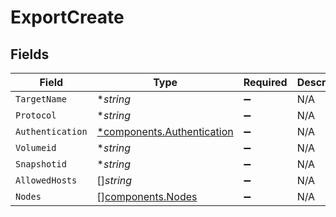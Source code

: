 # ExportCreate


## Fields

| Field                                                                   | Type                                                                    | Required                                                                | Description                                                             |
| ----------------------------------------------------------------------- | ----------------------------------------------------------------------- | ----------------------------------------------------------------------- | ----------------------------------------------------------------------- |
| `TargetName`                                                            | **string*                                                               | :heavy_minus_sign:                                                      | N/A                                                                     |
| `Protocol`                                                              | **string*                                                               | :heavy_minus_sign:                                                      | N/A                                                                     |
| `Authentication`                                                        | [*components.Authentication](../../models/components/authentication.md) | :heavy_minus_sign:                                                      | N/A                                                                     |
| `Volumeid`                                                              | **string*                                                               | :heavy_minus_sign:                                                      | N/A                                                                     |
| `Snapshotid`                                                            | **string*                                                               | :heavy_minus_sign:                                                      | N/A                                                                     |
| `AllowedHosts`                                                          | []*string*                                                              | :heavy_minus_sign:                                                      | N/A                                                                     |
| `Nodes`                                                                 | [][components.Nodes](../../models/components/nodes.md)                  | :heavy_minus_sign:                                                      | N/A                                                                     |
